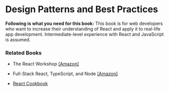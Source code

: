 # Design Patterns and Best Practices

**Following is what you need for this book:**
This book is for web developers who want to increase their understanding of React and apply it to real-life app development. Intermediate-level experience with React and JavaScript is assumed.

### Related Books
* The React Workshop [[Amazon]](https://www.amazon.in/dp/183864556X)

* Full-Stack React, TypeScript, and Node [[Amazon]](https://www.amazon.com/dp/1839219939)

* [React Cookbook](https://www.packtpub.com/product/react-cookbook/9781783980727)
